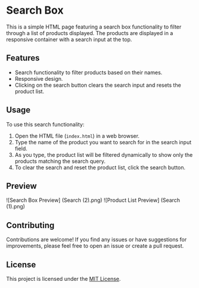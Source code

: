 # Search Box

This is a simple HTML page featuring a search box functionality to filter through a list of products displayed. The products are displayed in a responsive container with a search input at the top.

## Features

- Search functionality to filter products based on their names.
- Responsive design.
- Clicking on the search button clears the search input and resets the product list.

## Usage

To use this search functionality:

1. Open the HTML file (`index.html`) in a web browser.
2. Type the name of the product you want to search for in the search input field.
3. As you type, the product list will be filtered dynamically to show only the products matching the search query.
4. To clear the search and reset the product list, click the search button.

## Preview

![Search Box Preview] (Search (2).png)
![Product List Preview] (Search (1).png)

## Contributing

Contributions are welcome! If you find any issues or have suggestions for improvements, please feel free to open an issue or create a pull request.

## License

This project is licensed under the [MIT License](LICENSE).
